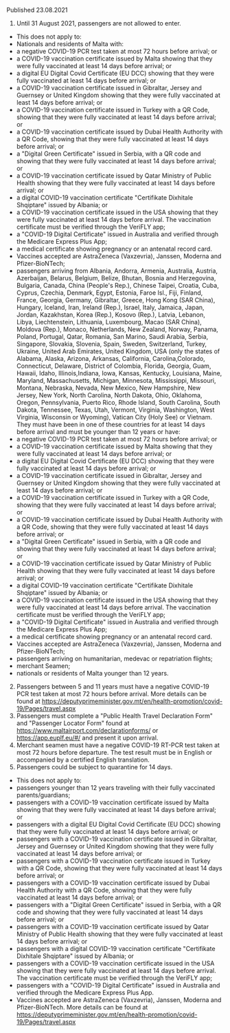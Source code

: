 Published 23.08.2021
1. Until 31 August 2021, passengers are not allowed to enter.
- This does not apply to:
- Nationals and residents of Malta with:
- a negative COVID-19 PCR test taken at most 72 hours before arrival; or
- a COVID-19 vaccination certificate issued by Malta showing that they were fully vaccinated at least 14 days before arrival; or
- a digital EU Digital Covid Certificate (EU DCC) showing that they were fully vaccinated at least 14 days before arrival; or
- a COVID-19 vaccination certificate issued in Gibraltar, Jersey and Guernsey or United Kingdom showing that they were fully vaccinated at least 14 days before arrival; or
- a COVID-19 vaccination certificate issued in Turkey with a QR Code, showing that they were fully vaccinated at least 14 days before arrival; or
- a COVID-19 vaccination certificate issued by Dubai Health Authority with a QR Code, showing that they were fully vaccinated at least 14 days before arrival; or
- a "Digital Green Certificate" issued in Serbia, with a QR code and showing that they were fully vaccinated at least 14 days before arrival; or
- a COVID-19 vaccination certificate issued by Qatar Ministry of Public Health showing that they were fully vaccinated at least 14 days before arrival; or
- a digital COVID-19 vaccination certificate "Certifikate Dixhitale Shqiptare" issued by Albania; or
- a COVID-19 vaccination certificate issued in the USA showing that they were fully vaccinated at least 14 days before arrival. The vaccination certificate must be verified through the VeriFLY app;
- a "COVID-19 Digital Certificate" issued in Australia and verified through the Medicare Express Plus App;
- a medical certificate showing pregnancy or an antenatal record card.
- Vaccines accepted are AstraZeneca (Vaxzevria), Janssen, Moderna and Pfizer-BioNTech;
- passengers arriving from Albania, Andorra, Armenia, Australia, Austria, Azerbaijan, Belarus, Belgium, Belize, Bhutan, Bosnia and Herzegovina, Bulgaria, Canada, China (People's Rep.), Chinese Taipei, Croatia, Cuba, Cyprus, Czechia, Denmark, Egypt, Estonia, Faroe Isl., Fiji, Finland, France, Georgia, Germany, Gibraltar, Greece, Hong Kong (SAR China), Hungary, Iceland, Iran, Ireland (Rep.), Israel, Italy, Jamaica, Japan, Jordan, Kazakhstan, Korea (Rep.), Kosovo (Rep.), Latvia, Lebanon, Libya, Liechtenstein, Lithuania, Luxembourg, Macao (SAR China), Moldova (Rep.), Monaco, Netherlands, New Zealand, Norway, Panama, Poland, Portugal, Qatar, Romania, San Marino, Saudi Arabia, Serbia, Singapore, Slovakia, Slovenia, Spain, Sweden, Switzerland, Turkey, Ukraine, United Arab Emirates, United Kingdom, USA (only the states of Alabama, Alaska, Arizona, Arkansas, California, Carolina,Colorado, Connecticut, Delaware, District of Colombia, Florida, Georgia, Guam, Hawaii, Idaho, Illinois,Indiana, Iowa, Kansas, Kentucky, Louisiana, Maine, Maryland, Massachusetts, Michigan, Minnesota, Mississippi, Missouri, Montana, Nebraska, Nevada, New Mexico, New Hampshire, New Jersey, New York, North Carolina, North Dakota, Ohio, Oklahoma, Oregon, Pennsylvania, Puerto Rico, Rhode Island, South Carolina, South Dakota, Tennessee, Texas, Utah, Vermont, Virginia, Washington, West Virginia, Wisconsin or Wyoming), Vatican City (Holy See) or Vietnam. They must have been in one of these countries for at least 14 days before arrival and must be younger than 12 years or have:
- a negative COVID-19 PCR test taken at most 72 hours before arrival; or
- a COVID-19 vaccination certificate issued by Malta showing that they were fully vaccinated at least 14 days before arrival; or
- a digital EU Digital Covid Certificate (EU DCC) showing that they were fully vaccinated at least 14 days before arrival; or
- a COVID-19 vaccination certificate issued in Gibraltar, Jersey and Guernsey or United Kingdom showing that they were fully vaccinated at least 14 days before arrival; or
- a COVID-19 vaccination certificate issued in Turkey with a QR Code, showing that they were fully vaccinated at least 14 days before arrival; or
- a COVID-19 vaccination certificate issued by Dubai Health Authority with a QR Code, showing that they were fully vaccinated at least 14 days before arrival; or
- a "Digital Green Certificate" issued in Serbia, with a QR code and showing that they were fully vaccinated at least 14 days before arrival; or
- a COVID-19 vaccination certificate issued by Qatar Ministry of Public Health showing that they were fully vaccinated at least 14 days before arrival; or
- a digital COVID-19 vaccination certificate "Certifikate Dixhitale Shqiptare" issued by Albania; or
- a COVID-19 vaccination certificate issued in the USA showing that they were fully vaccinated at least 14 days before arrival. The vaccination certificate must be verified through the VeriFLY app;
- a "COVID-19 Digital Certificate" issued in Australia and verified through the Medicare Express Plus App;
- a medical certificate showing pregnancy or an antenatal record card.
- Vaccines accepted are AstraZeneca (Vaxzevria), Janssen, Moderna and Pfizer-BioNTech;
- passengers arriving on humanitarian, medevac or repatriation flights;
- merchant Seamen;
- nationals or residents of Malta younger than 12 years.
2. Passengers between 5 and 11 years must have a negative COVID-19 PCR test taken at most 72 hours before arrival. More details can be found at <a href="https://deputyprimeminister.gov.mt/en/health-promotion/covid-19/Pages/travel.aspx">https://deputyprimeminister.gov.mt/en/health-promotion/covid-19/Pages/travel.aspx</a> 
3. Passengers must complete a "Public Health Travel Declaration Form" and "Passenger Locator Form" found at <a href="https://www.maltairport.com/declarationforms/">https://www.maltairport.com/declarationforms/</a> or <a href="https://app.euplf.eu/#/">https://app.euplf.eu/#/</a> and present it upon arrival.
4. Merchant seamen must have a negative COVID-19 RT-PCR test taken at most 72 hours before departure. The test result must be in English or accompanied by a certified English translation.
5. Passengers could be subject to quarantine for 14 days. 
- This does not apply to: 
- passengers younger than 12 years traveling with their fully vaccinated parents/guardians;
- passengers with a COVID-19 vaccination certificate issued by Malta showing that they were fully vaccinated at least 14 days before arrival; or
- passengers with a digital EU Digital Covid Certificate (EU DCC) showing that they were fully vaccinated at least 14 days before arrival; or
- passengers with a COVID-19 vaccination certificate issued in Gibraltar, Jersey and Guernsey or United Kingdom showing that they were fully vaccinated at least 14 days before arrival; or
- passengers with a COVID-19 vaccination certificate issued in Turkey with a QR Code, showing that they were fully vaccinated at least 14 days before arrival; or
- passengers with a COVID-19 vaccination certificate issued by Dubai Health Authority with a QR Code, showing that they were fully vaccinated at least 14 days before arrival; or
- passengers with a "Digital Green Certificate" issued in Serbia, with a QR code and showing that they were fully vaccinated at least 14 days before arrival; or
- passengers with a COVID-19 vaccination certificate issued by Qatar Ministry of Public Health showing that they were fully vaccinated at least 14 days before arrival; or
- passengers with a digital COVID-19 vaccination certificate "Certifikate Dixhitale Shqiptare" issued by Albania; or
- passengers with a COVID-19 vaccination certificate issued in the USA showing that they were fully vaccinated at least 14 days before arrival. The vaccination certificate must be verified through the VeriFLY app;
- passengers with a "COVID-19 Digital Certificate" issued in Australia and verified through the Medicare Express Plus App.
- Vaccines accepted are AstraZeneca (Vaxzevria), Janssen, Moderna and Pfizer-BioNTech.
More details can be found at <a href="https://deputyprimeminister.gov.mt/en/health-promotion/covid-19/Pages/travel.aspx">https://deputyprimeminister.gov.mt/en/health-promotion/covid-19/Pages/travel.aspx</a> 

